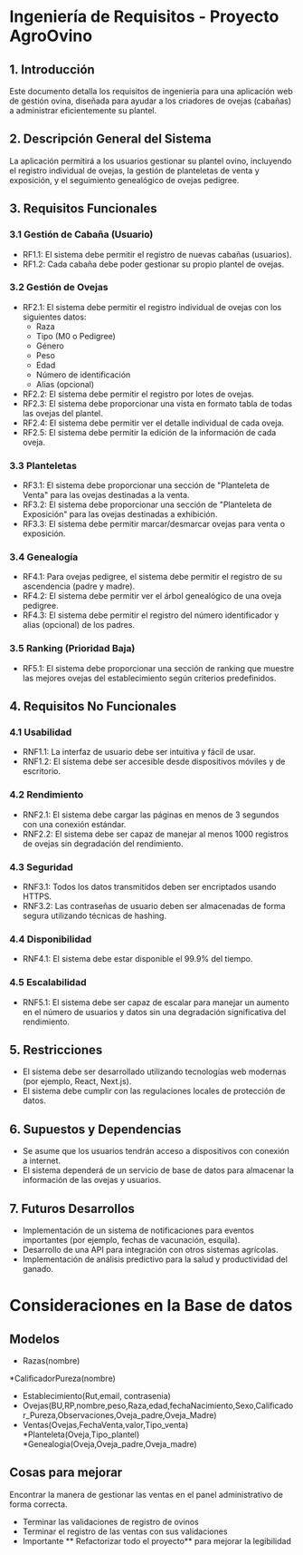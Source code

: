 # Ingeniería de Requisitos - Proyecto AgroOvino

## 1. Introducción

Este documento detalla los requisitos de ingeniería para una aplicación web de gestión ovina, diseñada para ayudar a los criadores de ovejas (cabañas) a administrar eficientemente su plantel.

## 2. Descripción General del Sistema

La aplicación permitirá a los usuarios gestionar su plantel ovino, incluyendo el registro individual de ovejas, la gestión de planteletas de venta y exposición, y el seguimiento genealógico de ovejas pedigree.

## 3. Requisitos Funcionales

### 3.1 Gestión de Cabaña (Usuario)

- RF1.1: El sistema debe permitir el registro de nuevas cabañas (usuarios).
- RF1.2: Cada cabaña debe poder gestionar su propio plantel de ovejas.

### 3.2 Gestión de Ovejas

- RF2.1: El sistema debe permitir el registro individual de ovejas con los siguientes datos:
  - Raza
  - Tipo (M0 o Pedigree)
  - Género
  - Peso
  - Edad
  - Número de identificación
  - Alias (opcional)
- RF2.2: El sistema debe permitir el registro por lotes de ovejas.
- RF2.3: El sistema debe proporcionar una vista en formato tabla de todas las ovejas del plantel.
- RF2.4: El sistema debe permitir ver el detalle individual de cada oveja.
- RF2.5: El sistema debe permitir la edición de la información de cada oveja.

### 3.3 Planteletas

- RF3.1: El sistema debe proporcionar una sección de "Planteleta de Venta" para las ovejas destinadas a la venta.
- RF3.2: El sistema debe proporcionar una sección de "Planteleta de Exposición" para las ovejas destinadas a exhibición.
- RF3.3: El sistema debe permitir marcar/desmarcar ovejas para venta o exposición.

### 3.4 Genealogía

- RF4.1: Para ovejas pedigree, el sistema debe permitir el registro de su ascendencia (padre y madre).
- RF4.2: El sistema debe permitir ver el árbol genealógico de una oveja pedigree.
- RF4.3: El sistema debe permitir el registro del número identificador y alias (opcional) de los padres.

### 3.5 Ranking (Prioridad Baja)

- RF5.1: El sistema debe proporcionar una sección de ranking que muestre las mejores ovejas del establecimiento según criterios predefinidos.

## 4. Requisitos No Funcionales

### 4.1 Usabilidad

- RNF1.1: La interfaz de usuario debe ser intuitiva y fácil de usar.
- RNF1.2: El sistema debe ser accesible desde dispositivos móviles y de escritorio.

### 4.2 Rendimiento

- RNF2.1: El sistema debe cargar las páginas en menos de 3 segundos con una conexión estándar.
- RNF2.2: El sistema debe ser capaz de manejar al menos 1000 registros de ovejas sin degradación del rendimiento.

### 4.3 Seguridad

- RNF3.1: Todos los datos transmitidos deben ser encriptados usando HTTPS.
- RNF3.2: Las contraseñas de usuario deben ser almacenadas de forma segura utilizando técnicas de hashing.

### 4.4 Disponibilidad

- RNF4.1: El sistema debe estar disponible el 99.9% del tiempo.

### 4.5 Escalabilidad

- RNF5.1: El sistema debe ser capaz de escalar para manejar un aumento en el número de usuarios y datos sin una degradación significativa del rendimiento.

## 5. Restricciones

- El sistema debe ser desarrollado utilizando tecnologías web modernas (por ejemplo, React, Next.js).
- El sistema debe cumplir con las regulaciones locales de protección de datos.

## 6. Supuestos y Dependencias

- Se asume que los usuarios tendrán acceso a dispositivos con conexión a internet.
- El sistema dependerá de un servicio de base de datos para almacenar la información de las ovejas y usuarios.

## 7. Futuros Desarrollos

- Implementación de un sistema de notificaciones para eventos importantes (por ejemplo, fechas de vacunación, esquila).
- Desarrollo de una API para integración con otros sistemas agrícolas.
- Implementación de análisis predictivo para la salud y productividad del ganado.





# Consideraciones en la Base de datos


## Modelos

* Razas(nombre)

*CalificadorPureza(nombre)

* Establecimiento(Rut,email, contrasenia)
* Ovejas(BU,RP,nombre,peso,Raza,edad,fechaNacimiento,Sexo,Calificador_Pureza,Observaciones,Oveja_padre,Oveja_Madre)
* Ventas(Ovejas,FechaVenta,valor,Tipo_venta)
*Planteleta(Oveja,Tipo_plantel)
*Genealogia(Oveja,Oveja_padre,Oveja_madre)




## Cosas para mejorar 

Encontrar la manera de gestionar las ventas en el panel administrativo de forma correcta.

*  Terminar las validaciones de registro de ovinos
*  Terminar el registro de las ventas con sus validaciones
*  Importante ** Refactorizar todo el proyecto** para mejorar la legibilidad
